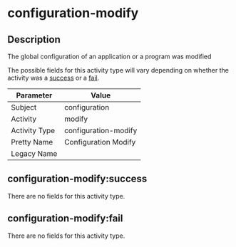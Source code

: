 configuration-modify
====================

Description
-----------
The global configuration of an application or a program was modified

The possible fields for this activity type will vary depending on whether the activity was a [success](#configuration-modifysuccess) or a [fail](#configuration-modifyfail).

| Parameter     | Value                |
| ------------- | -------------------- |
| Subject       | configuration        |
| Activity      | modify               |
| Activity Type | configuration-modify |
| Pretty Name   | Configuration Modify |
| Legacy Name   |                      |

configuration-modify:success
----------------------------

There are no fields for this activity type.


configuration-modify:fail
-------------------------

There are no fields for this activity type.
